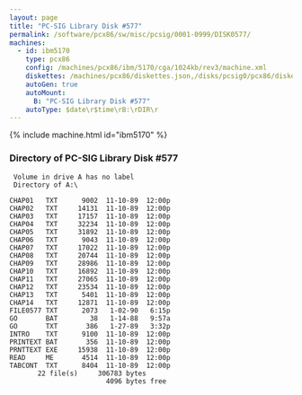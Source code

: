```yaml
---
layout: page
title: "PC-SIG Library Disk #577"
permalink: /software/pcx86/sw/misc/pcsig/0001-0999/DISK0577/
machines:
  - id: ibm5170
    type: pcx86
    config: /machines/pcx86/ibm/5170/cga/1024kb/rev3/machine.xml
    diskettes: /machines/pcx86/diskettes.json,/disks/pcsig0/pcx86/diskettes.json
    autoGen: true
    autoMount:
      B: "PC-SIG Library Disk #577"
    autoType: $date\r$time\rB:\rDIR\r
---
```


{% include machine.html id="ibm5170" %}

### Directory of PC-SIG Library Disk #577

     Volume in drive A has no label
     Directory of A:\

    CHAP01   TXT      9002  11-10-89  12:00p
    CHAP02   TXT     14131  11-10-89  12:00p
    CHAP03   TXT     17157  11-10-89  12:00p
    CHAP04   TXT     32234  11-10-89  12:00p
    CHAP05   TXT     31892  11-10-89  12:00p
    CHAP06   TXT      9043  11-10-89  12:00p
    CHAP07   TXT     17022  11-10-89  12:00p
    CHAP08   TXT     20744  11-10-89  12:00p
    CHAP09   TXT     28986  11-10-89  12:00p
    CHAP10   TXT     16892  11-10-89  12:00p
    CHAP11   TXT     27065  11-10-89  12:00p
    CHAP12   TXT     23534  11-10-89  12:00p
    CHAP13   TXT      5401  11-10-89  12:00p
    CHAP14   TXT     12871  11-10-89  12:00p
    FILE0577 TXT      2073   1-02-90   6:15p
    GO       BAT        38   1-14-88   9:57a
    GO       TXT       386   1-27-89   3:32p
    INTRO    TXT      9100  11-10-89  12:00p
    PRINTEXT BAT       356  11-10-89  12:00p
    PRNTTEXT EXE     15938  11-10-89  12:00p
    READ     ME       4514  11-10-89  12:00p
    TABCONT  TXT      8404  11-10-89  12:00p
           22 file(s)     306783 bytes
                            4096 bytes free
